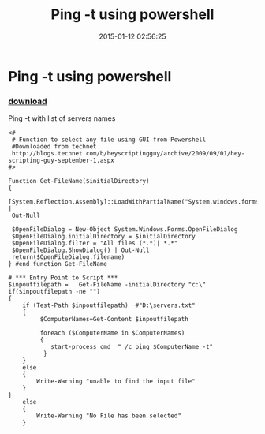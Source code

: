 ﻿---
pid:            5682
poster:         Krushna
title:          Ping -t using powershell
date:           2015-01-12 02:56:25
format:         posh
parent:         0
parent:         0

---

# Ping -t using powershell

### [download](5682.ps1)

Ping -t with list of servers names 

```posh
<#
 # Function to select any file using GUI from Powershell
 #Downloaded from technet
 http://blogs.technet.com/b/heyscriptingguy/archive/2009/09/01/hey-scripting-guy-september-1.aspx
#>

Function Get-FileName($initialDirectory)
{  
 [System.Reflection.Assembly]::LoadWithPartialName("System.windows.forms") |
 Out-Null

 $OpenFileDialog = New-Object System.Windows.Forms.OpenFileDialog
 $OpenFileDialog.initialDirectory = $initialDirectory
 $OpenFileDialog.filter = "All files (*.*)| *.*"
 $OpenFileDialog.ShowDialog() | Out-Null
 return($OpenFileDialog.filename)
} #end function Get-FileName

# *** Entry Point to Script ***
$inpoutfilepath =   Get-FileName -initialDirectory "c:\"
if($inpoutfilepath -ne "")
{
    if (Test-Path $inpoutfilepath)  #"D:\servers.txt"
    {
         $ComputerNames=Get-Content $inpoutfilepath
    
         foreach ($ComputerName in $ComputerNames) 
         {
            start-process cmd  " /c ping $ComputerName -t"
          }
    }
    else
    {
        Write-Warning "unable to find the input file"
    } 
}
    else
    {
        Write-Warning "No File has been selected"
    }

```
